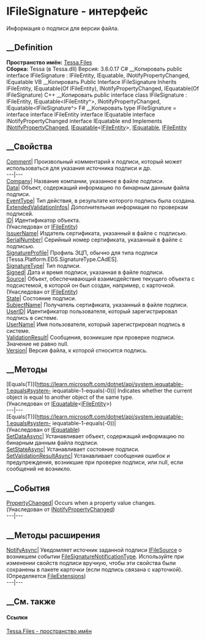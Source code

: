 # IFileSignature - интерфейс
Информация о подписи для версии файла.
## __Definition
 **Пространство имён:** [Tessa.Files](N_Tessa_Files.htm)  
 **Сборка:** Tessa (в Tessa.dll) Версия: 3.6.0.17
C# __Копировать
     public interface IFileSignature : IFileEntity, 
    	IEquatable<IFileEntity>, INotifyPropertyChanged, IEquatable<IFileSignature>
VB __Копировать
     Public Interface IFileSignature
    	Inherits IFileEntity, IEquatable(Of IFileEntity), INotifyPropertyChanged, 
    	IEquatable(Of IFileSignature)
C++ __Копировать
     public interface class IFileSignature : IFileEntity, 
    	IEquatable<IFileEntity^>, INotifyPropertyChanged, IEquatable<IFileSignature^>
F# __Копировать
     type IFileSignature = 
        interface
            interface IFileEntity
            interface IEquatable<IFileEntity>
            interface INotifyPropertyChanged
            interface IEquatable<IFileSignature>
        end
Implements
    [INotifyPropertyChanged](https://learn.microsoft.com/dotnet/api/system.componentmodel.inotifypropertychanged), [IEquatable](https://learn.microsoft.com/dotnet/api/system.iequatable-1)<[IFileEntity](T_Tessa_Files_IFileEntity.htm)>, [IEquatable](https://learn.microsoft.com/dotnet/api/system.iequatable-1)<IFileSignature>, [IFileEntity](T_Tessa_Files_IFileEntity.htm)
##  __Свойства
[Comment](P_Tessa_Files_IFileSignature_Comment.htm)|  Произвольный комментарий
к подписи, который может использоваться для указания источника подписи и др.  
---|---  
[Company](P_Tessa_Files_IFileSignature_Company.htm)| Название компании,
указанное в файле подписи.  
[Data](P_Tessa_Files_IFileSignature_Data.htm)| Объект, содержащий информацию
по бинарным данным файла подписи.  
[EventType](P_Tessa_Files_IFileSignature_EventType.htm)| Тип действия, в
результате которого подпись была создана.  
[ExtendedValidationInfos](P_Tessa_Files_IFileSignature_ExtendedValidationInfos.htm)|
Дополнительная информация по проверкам подписей.  
[ID](P_Tessa_Files_IFileEntity_ID.htm)| Идентификатор объекта.  
(Унаследован от [IFileEntity](T_Tessa_Files_IFileEntity.htm))  
[IssuerName](P_Tessa_Files_IFileSignature_IssuerName.htm)| Издатель
сертификата, указанный в файле с подписью.  
[SerialNumber](P_Tessa_Files_IFileSignature_SerialNumber.htm)| Серийный номер
сертификата, указанный в файле с подписью.  
[SignatureProfile](P_Tessa_Files_IFileSignature_SignatureProfile.htm)| Профиль
ЭЦП, обычно для типа подписи [Tessa.Platform.EDS.SignatureType.CAdES].  
[SignatureType](P_Tessa_Files_IFileSignature_SignatureType.htm)| Тип подписи.  
[Signed](P_Tessa_Files_IFileSignature_Signed.htm)| Дата и время подписи,
указанная в файле подписи.  
[Source](P_Tessa_Files_IFileEntity_Source.htm)|  Объект, обеспечивающий
взаимодействие текущего объекта с подсистемой, в которой он был создан,
например, с карточкой.  
(Унаследован от [IFileEntity](T_Tessa_Files_IFileEntity.htm))  
[State](P_Tessa_Files_IFileSignature_State.htm)| Состояние подписи.  
[SubjectName](P_Tessa_Files_IFileSignature_SubjectName.htm)| Получатель
сертификата, указанный в файле подписи.  
[UserID](P_Tessa_Files_IFileSignature_UserID.htm)| Идентификатор пользователя,
который зарегистрировал подпись в системе.  
[UserName](P_Tessa_Files_IFileSignature_UserName.htm)| Имя пользователя,
который зарегистрировал подпись в системе.  
[ValidationResult](P_Tessa_Files_IFileSignature_ValidationResult.htm)|
Сообщения, возникшие при проверке подписи. Значение не равно null.  
[Version](P_Tessa_Files_IFileSignature_Version.htm)| Версия файла, к которой
относится подпись.  
##  __Методы
[Equals(T)](https://learn.microsoft.com/dotnet/api/system.iequatable-1.equals#system-
iequatable-1-equals\(-0\))| Indicates whether the current object is equal to
another object of the same type.  
(Унаследован от
[IEquatable](https://learn.microsoft.com/dotnet/api/system.iequatable-1)<[IFileEntity](T_Tessa_Files_IFileEntity.htm)>)  
---|---  
[Equals(T)](https://learn.microsoft.com/dotnet/api/system.iequatable-1.equals#system-
iequatable-1-equals\(-0\))|  
(Унаследован от
[IEquatable](https://learn.microsoft.com/dotnet/api/system.iequatable-1)<IFileSignature>)  
[SetDataAsync](M_Tessa_Files_IFileSignature_SetDataAsync.htm)| Устанавливает
объект, содержащий информацию по бинарным данным файла подписи.  
[SetStateAsync](M_Tessa_Files_IFileSignature_SetStateAsync.htm)| Устанавливает
состояние подписи.  
[SetValidationResultAsync](M_Tessa_Files_IFileSignature_SetValidationResultAsync.htm)|
Устанавливает сообщения ошибок и предупреждения, возникшие при проверке
подписи, или null, если сообщений не возникло.  
## __События
[PropertyChanged](https://learn.microsoft.com/dotnet/api/system.componentmodel.inotifypropertychanged.propertychanged)|
Occurs when a property value changes.  
(Унаследован от
[INotifyPropertyChanged](https://learn.microsoft.com/dotnet/api/system.componentmodel.inotifypropertychanged))  
---|---  
##  __Методы расширения
[NotifyAsync](M_Tessa_Files_FileExtensions_NotifyAsync_1.htm)|  Уведомляет
источник заданной подписи [IFileSource](T_Tessa_Files_IFileSource.htm) о
возникшем событии
[FileSignatureNotificationType](T_Tessa_Files_FileSignatureNotificationType.htm).
Используйте при изменении свойств подписи вручную, чтобы эти свойства были
сохранены в пакете карточки (если подпись связана с карточкой).  
(Определяется [FileExtensions](T_Tessa_Files_FileExtensions.htm))  
---|---  
##  __См. также
#### Ссылки
[Tessa.Files - пространство имён](N_Tessa_Files.htm)
